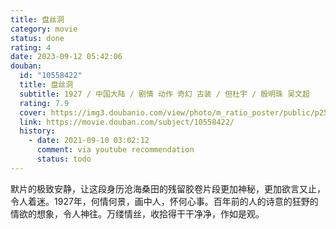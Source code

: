 ```yaml
---
title: 盘丝洞
category: movie
status: done
rating: 4
date: 2023-09-12 05:42:06
douban:
  id: "10558422"
  title: 盘丝洞
  subtitle: 1927 / 中国大陆 / 剧情 动作 奇幻 古装 / 但杜宇 / 殷明珠 吴文超
  rating: 7.9
  cover: https://img3.doubanio.com/view/photo/m_ratio_poster/public/p2555860942.jpg
  link: https://movie.douban.com/subject/10558422/
  history:
    - date: 2021-09-10 03:02:12
      comment: via youtube recommendation
      status: todo
---
```


默片的极致安静，让这段身历沧海桑田的残留胶卷片段更加神秘，更加欲言又止，令人着迷。1927年，何情何景，画中人，怀何心事。百年前的人的诗意的狂野的情欲的想象，令人神往。万缕情丝，收拾得干干净净，作如是观。